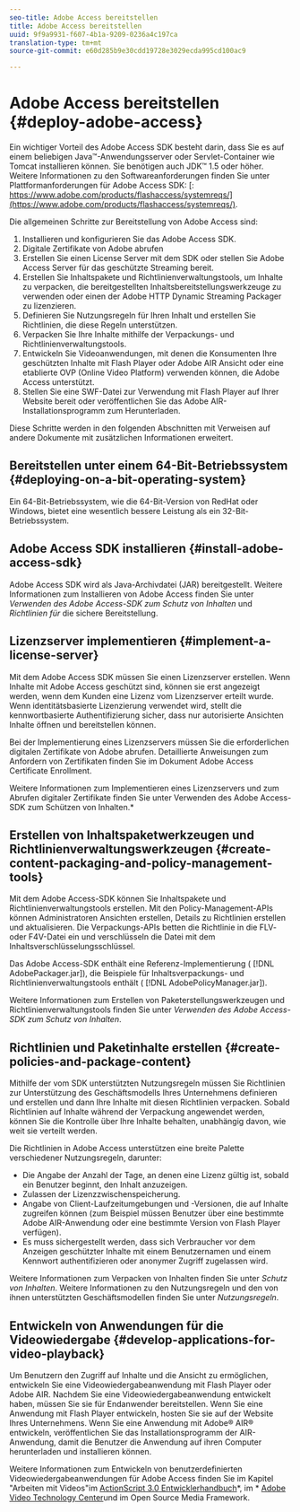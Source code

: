 ```yaml
---
seo-title: Adobe Access bereitstellen
title: Adobe Access bereitstellen
uuid: 9f9a9931-f607-4b1a-9209-0236a4c197ca
translation-type: tm+mt
source-git-commit: e60d285b9e30cdd19728e3029ecda995cd100ac9

---
```



# Adobe Access bereitstellen {#deploy-adobe-access}

Ein wichtiger Vorteil des Adobe Access SDK besteht darin, dass Sie es auf einem beliebigen Java™-Anwendungsserver oder Servlet-Container wie Tomcat installieren können. Sie benötigen auch JDK™ 1.5 oder höher. Weitere Informationen zu den Softwareanforderungen finden Sie unter Plattformanforderungen für Adobe Access SDK: [: https://www.adobe.com/products/flashaccess/systemreqs/](https://www.adobe.com/products/flashaccess/systemreqs/).

Die allgemeinen Schritte zur Bereitstellung von Adobe Access sind:

1. Installieren und konfigurieren Sie das Adobe Access SDK.
1. Digitale Zertifikate von Adobe abrufen
1. Erstellen Sie einen License Server mit dem SDK oder stellen Sie Adobe Access Server für das geschützte Streaming bereit.
1. Erstellen Sie Inhaltspakete und Richtlinienverwaltungstools, um Inhalte zu verpacken, die bereitgestellten Inhaltsbereitstellungswerkzeuge zu verwenden oder einen der Adobe HTTP Dynamic Streaming Packager zu lizenzieren.
1. Definieren Sie Nutzungsregeln für Ihren Inhalt und erstellen Sie Richtlinien, die diese Regeln unterstützen.
1. Verpacken Sie Ihre Inhalte mithilfe der Verpackungs- und Richtlinienverwaltungstools.
1. Entwickeln Sie Videoanwendungen, mit denen die Konsumenten Ihre geschützten Inhalte mit Flash Player oder Adobe AIR Ansicht oder eine etablierte OVP (Online Video Platform) verwenden können, die Adobe Access unterstützt.
1. Stellen Sie eine SWF-Datei zur Verwendung mit Flash Player auf Ihrer Website bereit oder veröffentlichen Sie das Adobe AIR-Installationsprogramm zum Herunterladen.

Diese Schritte werden in den folgenden Abschnitten mit Verweisen auf andere Dokumente mit zusätzlichen Informationen erweitert.

## Bereitstellen unter einem 64-Bit-Betriebssystem {#deploying-on-a-bit-operating-system}

Ein 64-Bit-Betriebssystem, wie die 64-Bit-Version von RedHat oder Windows, bietet eine wesentlich bessere Leistung als ein 32-Bit-Betriebssystem.

## Adobe Access SDK installieren {#install-adobe-access-sdk}

Adobe Access SDK wird als Java-Archivdatei (JAR) bereitgestellt. Weitere Informationen zum Installieren von Adobe Access finden Sie unter *Verwenden des Adobe Access-SDK zum Schutz von Inhalten* und *Richtlinien für* die sichere Bereitstellung.

## Lizenzserver implementieren {#implement-a-license-server}

Mit dem Adobe Access SDK müssen Sie einen Lizenzserver erstellen. Wenn Inhalte mit Adobe Access geschützt sind, können sie erst angezeigt werden, wenn dem Kunden eine Lizenz vom Lizenzserver erteilt wurde. Wenn identitätsbasierte Lizenzierung verwendet wird, stellt die kennwortbasierte Authentifizierung sicher, dass nur autorisierte Ansichten Inhalte öffnen und bereitstellen können.

Bei der Implementierung eines Lizenzservers müssen Sie die erforderlichen digitalen Zertifikate von Adobe abrufen. Detaillierte Anweisungen zum Anfordern von Zertifikaten finden Sie im Dokument Adobe Access Certificate Enrollment.

Weitere Informationen zum Implementieren eines Lizenzservers und zum Abrufen digitaler Zertifikate finden Sie unter Verwenden des Adobe Access-SDK zum Schützen von Inhalten.*

## Erstellen von Inhaltspaketwerkzeugen und Richtlinienverwaltungswerkzeugen {#create-content-packaging-and-policy-management-tools}

Mit dem Adobe Access-SDK können Sie Inhaltspakete und Richtlinienverwaltungstools erstellen. Mit den Policy-Management-APIs können Administratoren Ansichten erstellen, Details zu Richtlinien erstellen und aktualisieren. Die Verpackungs-APIs betten die Richtlinie in die FLV- oder F4V-Datei ein und verschlüsseln die Datei mit dem Inhaltsverschlüsselungsschlüssel.

Das Adobe Access-SDK enthält eine Referenz-Implementierung ( [!DNL AdobePackager.jar]), die Beispiele für Inhaltsverpackungs- und Richtlinienverwaltungstools enthält ( [!DNL AdobePolicyManager.jar]).

Weitere Informationen zum Erstellen von Paketerstellungswerkzeugen und Richtlinienverwaltungstools finden Sie unter *Verwenden des Adobe Access-SDK zum Schutz von Inhalten*.

## Richtlinien und Paketinhalte erstellen {#create-policies-and-package-content}

Mithilfe der vom SDK unterstützten Nutzungsregeln müssen Sie Richtlinien zur Unterstützung des Geschäftsmodells Ihres Unternehmens definieren und erstellen und dann Ihre Inhalte mit diesen Richtlinien verpacken. Sobald Richtlinien auf Inhalte während der Verpackung angewendet werden, können Sie die Kontrolle über Ihre Inhalte behalten, unabhängig davon, wie weit sie verteilt werden.

Die Richtlinien in Adobe Access unterstützen eine breite Palette verschiedener Nutzungsregeln, darunter:

* Die Angabe der Anzahl der Tage, an denen eine Lizenz gültig ist, sobald ein Benutzer beginnt, den Inhalt anzuzeigen.
* Zulassen der Lizenzzwischenspeicherung.
* Angabe von Client-Laufzeitumgebungen und -Versionen, die auf Inhalte zugreifen können (zum Beispiel müssen Benutzer über eine bestimmte Adobe AIR-Anwendung oder eine bestimmte Version von Flash Player verfügen).
* Es muss sichergestellt werden, dass sich Verbraucher vor dem Anzeigen geschützter Inhalte mit einem Benutzernamen und einem Kennwort authentifizieren oder anonymer Zugriff zugelassen wird.

Weitere Informationen zum Verpacken von Inhalten finden Sie unter *Schutz von Inhalten*. Weitere Informationen zu den Nutzungsregeln und den von ihnen unterstützten Geschäftsmodellen finden Sie unter *Nutzungsregeln*.

## Entwickeln von Anwendungen für die Videowiedergabe {#develop-applications-for-video-playback}

Um Benutzern den Zugriff auf Inhalte und die Ansicht zu ermöglichen, entwickeln Sie eine Videowiedergabeanwendung mit Flash Player oder Adobe AIR. Nachdem Sie eine Videowiedergabeanwendung entwickelt haben, müssen Sie sie für Endanwender bereitstellen. Wenn Sie eine Anwendung mit Flash Player entwickeln, hosten Sie sie auf der Website Ihres Unternehmens. Wenn Sie eine Anwendung mit Adobe® AIR® entwickeln, veröffentlichen Sie das Installationsprogramm der AIR-Anwendung, damit die Benutzer die Anwendung auf ihren Computer herunterladen und installieren können.

Weitere Informationen zum Entwickeln von benutzerdefinierten Videowiedergabeanwendungen für Adobe Access finden Sie im Kapitel &quot;Arbeiten mit Videos&quot;im [ActionScript 3.0 Entwicklerhandbuch](https://help.adobe.com/en_US/as3/dev/WS9936fa0d5984e93b3f4f38ec1272a447844-8000.html)*, im * [Adobe Video Technology Center](https://www.adobe.com/devnet/video/)und im Open Source Media Framework.